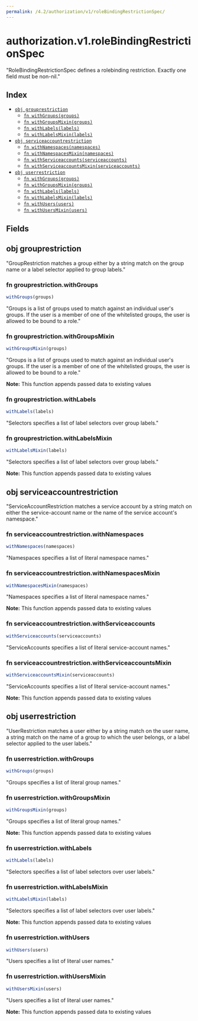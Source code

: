 ```yaml
---
permalink: /4.2/authorization/v1/roleBindingRestrictionSpec/
---
```


# authorization.v1.roleBindingRestrictionSpec

"RoleBindingRestrictionSpec defines a rolebinding restriction.  Exactly one field must be non-nil."

## Index

* [`obj grouprestriction`](#obj-grouprestriction)
  * [`fn withGroups(groups)`](#fn-grouprestrictionwithgroups)
  * [`fn withGroupsMixin(groups)`](#fn-grouprestrictionwithgroupsmixin)
  * [`fn withLabels(labels)`](#fn-grouprestrictionwithlabels)
  * [`fn withLabelsMixin(labels)`](#fn-grouprestrictionwithlabelsmixin)
* [`obj serviceaccountrestriction`](#obj-serviceaccountrestriction)
  * [`fn withNamespaces(namespaces)`](#fn-serviceaccountrestrictionwithnamespaces)
  * [`fn withNamespacesMixin(namespaces)`](#fn-serviceaccountrestrictionwithnamespacesmixin)
  * [`fn withServiceaccounts(serviceaccounts)`](#fn-serviceaccountrestrictionwithserviceaccounts)
  * [`fn withServiceaccountsMixin(serviceaccounts)`](#fn-serviceaccountrestrictionwithserviceaccountsmixin)
* [`obj userrestriction`](#obj-userrestriction)
  * [`fn withGroups(groups)`](#fn-userrestrictionwithgroups)
  * [`fn withGroupsMixin(groups)`](#fn-userrestrictionwithgroupsmixin)
  * [`fn withLabels(labels)`](#fn-userrestrictionwithlabels)
  * [`fn withLabelsMixin(labels)`](#fn-userrestrictionwithlabelsmixin)
  * [`fn withUsers(users)`](#fn-userrestrictionwithusers)
  * [`fn withUsersMixin(users)`](#fn-userrestrictionwithusersmixin)

## Fields

## obj grouprestriction

"GroupRestriction matches a group either by a string match on the group name or a label selector applied to group labels."

### fn grouprestriction.withGroups

```ts
withGroups(groups)
```

"Groups is a list of groups used to match against an individual user's groups. If the user is a member of one of the whitelisted groups, the user is allowed to be bound to a role."

### fn grouprestriction.withGroupsMixin

```ts
withGroupsMixin(groups)
```

"Groups is a list of groups used to match against an individual user's groups. If the user is a member of one of the whitelisted groups, the user is allowed to be bound to a role."

**Note:** This function appends passed data to existing values

### fn grouprestriction.withLabels

```ts
withLabels(labels)
```

"Selectors specifies a list of label selectors over group labels."

### fn grouprestriction.withLabelsMixin

```ts
withLabelsMixin(labels)
```

"Selectors specifies a list of label selectors over group labels."

**Note:** This function appends passed data to existing values

## obj serviceaccountrestriction

"ServiceAccountRestriction matches a service account by a string match on either the service-account name or the name of the service account's namespace."

### fn serviceaccountrestriction.withNamespaces

```ts
withNamespaces(namespaces)
```

"Namespaces specifies a list of literal namespace names."

### fn serviceaccountrestriction.withNamespacesMixin

```ts
withNamespacesMixin(namespaces)
```

"Namespaces specifies a list of literal namespace names."

**Note:** This function appends passed data to existing values

### fn serviceaccountrestriction.withServiceaccounts

```ts
withServiceaccounts(serviceaccounts)
```

"ServiceAccounts specifies a list of literal service-account names."

### fn serviceaccountrestriction.withServiceaccountsMixin

```ts
withServiceaccountsMixin(serviceaccounts)
```

"ServiceAccounts specifies a list of literal service-account names."

**Note:** This function appends passed data to existing values

## obj userrestriction

"UserRestriction matches a user either by a string match on the user name, a string match on the name of a group to which the user belongs, or a label selector applied to the user labels."

### fn userrestriction.withGroups

```ts
withGroups(groups)
```

"Groups specifies a list of literal group names."

### fn userrestriction.withGroupsMixin

```ts
withGroupsMixin(groups)
```

"Groups specifies a list of literal group names."

**Note:** This function appends passed data to existing values

### fn userrestriction.withLabels

```ts
withLabels(labels)
```

"Selectors specifies a list of label selectors over user labels."

### fn userrestriction.withLabelsMixin

```ts
withLabelsMixin(labels)
```

"Selectors specifies a list of label selectors over user labels."

**Note:** This function appends passed data to existing values

### fn userrestriction.withUsers

```ts
withUsers(users)
```

"Users specifies a list of literal user names."

### fn userrestriction.withUsersMixin

```ts
withUsersMixin(users)
```

"Users specifies a list of literal user names."

**Note:** This function appends passed data to existing values